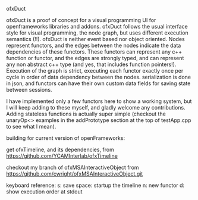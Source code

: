ofxDuct

ofxDuct is a proof of concept for a visual programming UI for openframeworks libraries and addons. 
ofxDuct follows the usual interface style for visual programming, the node graph, but uses different execution semantics (!!).
ofxDuct is neither event based nor object oriented. Nodes represent functors, and the edges between the nodes indicate the data dependencies of these functors. These functors can represent any c++ function or functor, and the edges are strongly typed, and can represent any non abstract c++ type (and yes, that includes function pointers!). 
Execution of the graph is strict, executing each functor exactly once per cycle in order of data dependency between the nodes.
serialization is done in json, and functors can have their own custom data fields for saving state between sessions. 

I have implemented only a few functors  here to show a working system, but I will keep adding to these myself, and gladly welcome any contributions. Adding stateless functions is actually super simple (checkout the unaryOp<> examples in the addPrototype section at the top of  testApp.cpp to see what I mean).

building for current version of openFrameworks:

get ofxTimeline, and its dependencies,  from  https://github.com/YCAMInterlab/ofxTimeline

checkout my branch of ofxMSAInteractiveObject from https://github.com/cwright/ofxMSAInteractiveObject.git

keyboard reference:
s: save
space: startup the timeline
n: new functor
d: show execution order at stdout



